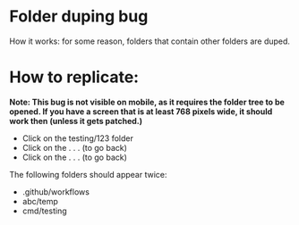 # Folder duping bug

How it works: for some reason, folders that contain other folders are duped.

# How to replicate:

**Note: This bug is not visible on mobile, as it requires the folder tree to be opened. If you have a screen that is at least 768 pixels wide, it should work then (unless it gets patched.)**

- Click on the testing/123 folder
- Click on the . . . (to go back)
- Click on the . . . (to go back)

The following folders should appear twice:

- .github/workflows
- abc/temp
- cmd/testing
